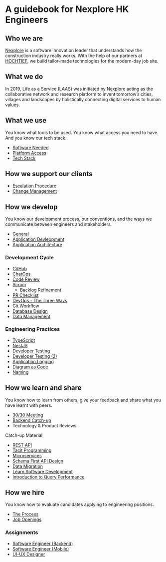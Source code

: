 # A guidebook for Nexplore HK Engineers

## Who we are
[Nexplore](https://www.nexplore.com "https://www.nexplore.com") is a software innovation leader that understands how the construction industry really works. With the help of our partners at [HOCHTIEF](https://www.hochtief.de "https://www.hochtief.de"), we build tailor-made technologies for the modern-day job site.

## What we do
In 2019, Life as a Service (LAAS) was initiated by Nexplore acting as the collaborative network and research platform to invent tomorrow’s cities, villages and landscapes by holistically connecting digital services to human values.

## What we use
You know what tools to be used. You know what access you need to have. And you know our tech stack.
- [Software Needed](what-we-use/software.md)
- [Platform Access](what-we-use/platform.md)
- [Tech Stack](what-we-use/techstack.md)

## How we support our clients
- [Escalation Procedure](how-we-operate/escalation.md)
- [Change Management](how-we-operate/change-management.md)

## How we develop
You know our development process, our conventions, and the ways we communicate between engineers and stakeholders.
- [General](how-we-develop/general.md)
- [Application Devleopment](how-we-develop/application-development.md)
- [Application Architecture](how-we-develop/application-architecture.md)

### Development Cycle
- [GitHub](how-we-develop/github.md)
- [ChatOps](how-we-develop/chatops.md)
- [Code Review](how-we-develop/code-review.md)
- [Scrum](how-we-develop/scrum.md)
    - [Backlog Refinement](how-we-develop/backlog-refinement.md)
- [PR Checklist](how-we-develop/pr-checklist.md)
- [DevOps - The Three Ways](how-we-develop/devops.md)
- [Git Workflow](how-we-develop/git-workflow.md)
- [Database Design](how-we-develop/database-design.md)
- [Data Management](how-we-develop/data-management.md)

### Engineering Practices
- [TypeScript](how-we-develop/typescript.md)
- [NestJS](how-we-develop/nestjs.md)
- [Developer Testing](how-we-develop/dev-testing.md)
- [Developer Testing (2)](how-we-develop/dev-testing-2.md)
- [Application Logging](how-we-develop/app-log.md)
- [Diagram as Code](how-we-develop/diagram-as-code.md)
- [Naming](https://github.com/adamwan-nexplore/guidebook-nxp-hk/blob/main/how-we-develop/naming.md)

## How we learn and share
You know how to learn from others, give your feedback and share what you have learnt with peers.
- [30/30 Meeting](how-we-share/30-30.md)
- [Backend Catch-up](how-we-share/backend-catch-up.md)
- Technology & Product Reviews

Catch-up Material
- [REST API](what-we-share/rest-api.md)
- [Tacit Programming](what-we-share/tacit-programming.md)
- [Microservices](what-we-share/microservices.md)
- [Schema First API Design](what-we-share/schema-first-api-design.md)
- [Data Migration](what-we-share/data-migration.md)
- [Learn Software Development](what-we-share/lean.md)
- [Introduction to Query Performance](what-we-share/database-query-performance.md)

## How we hire
You know how to evaluate candidates applying to engineering positions.
- [The Process](https://github.com/adamwan-nexplore/guidebook-nxp-hk/blob/main/how-we-hire/hiring-engineers.md)
- [Job Openings](https://hk.jobsdb.com/hk/search-jobs/nexplore/1)

### Assignments
- [Software Engineer (Backend)](how-we-hire/web-assignment.md)
- [Software Engineer (Mobile)](how-we-hire/mobile-assignment.md)
- [UI-UX Designer](how-we-hire/ui-ux-assignment.md)
